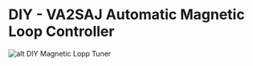 # DIY - VA2SAJ Automatic Magnetic Loop Controller



![alt DIY Magnetic Lopp Tuner](https://photos.app.goo.gl/cmojnkbPNZqQ5knA7)
